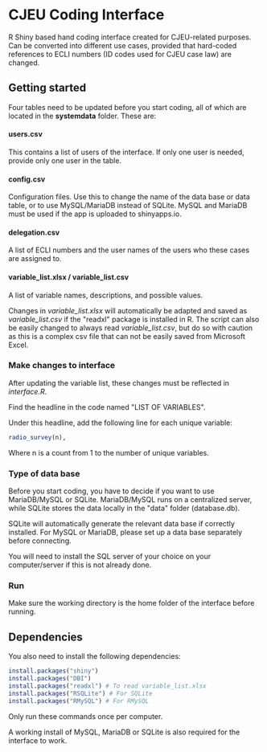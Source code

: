 # CJEU Coding Interface

R Shiny based hand coding interface created for CJEU-related purposes. Can be converted into different use
cases, provided that hard-coded references to ECLI numbers (ID codes used for CJEU case law) are changed.

## Getting started 
Four tables need to be updated before you start coding, all of which are located in the **systemdata** folder. These are:

#### users.csv
This contains a list of users of the interface. If only one user is needed, provide only one user in the table.

#### config.csv
Configuration files. Use this to change the name of the data base or data table, or to use MySQL/MariaDB instead of
SQLite. MySQL and MariaDB must be used if the app is uploaded to shinyapps.io.

#### delegation.csv
A list of ECLI numbers and the user names of the users who these cases are assigned to.

#### variable_list.xlsx / variable_list.csv
A list of variable names, descriptions, and possible values. 

Changes in *variable_list.xlsx* will automatically be adapted and saved as *variable_list.csv* if the "readxl"
package is installed in R. The script can also be easily changed to always read *variable_list.csv*, but do so
with caution as this is a complex csv file that can not be easily saved from Microsoft Excel.

### Make changes to interface
After updating the variable list, these changes must be reflected in *interface.R*.

Find the headline in the code named "LIST OF VARIABLES".

Under this headline, add the following line for each unique variable:

```R
radio_survey(n),
```

Where n is a count from 1 to the number of unique variables.

### Type of data base
Before you start coding, you have to decide if you want to use MariaDB/MySQL or SQLite. MariaDB/MySQL runs on
a centralized server, while SQLite stores the data locally in the "data" folder (database.db).

SQLite will automatically generate the relevant data base if correctly installed. For MySQL or MariaDB, please
set up a data base separately before connecting.

You will need to install the SQL server of your choice on your computer/server if this is not already done.


### Run
Make sure the working directory is the home folder of the interface before running.

## Dependencies
You also need to install the following dependencies:
```R
install.packages("shiny")
install.packages("DBI")
install.packages("readxl") # To read variable_list.xlsx
install.packages("RSQLite") # For SQLite
install.packages("RMySQL") # For RMySQL
```

Only run these commands once per computer.

A working install of MySQL, MariaDB or SQLite is also required for the interface to work.
